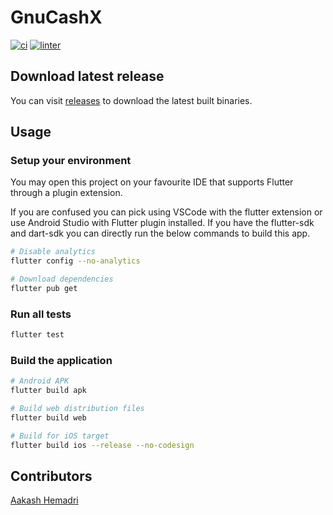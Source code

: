 # GnuCashX
[![ci](https://github.com/aakashhemadri/GnuCashX/actions/workflows/ci.yml/badge.svg?branch=master&event=push)](https://github.com/aakashhemadri/GnuCashX/actions/workflows/ci.yml)
[![linter](https://github.com/aakashhemadri/GnuCashX/actions/workflows/linter.yml/badge.svg?branch=master&event=push)](https://github.com/aakashhemadri/GnuCashX/actions/workflows/linter.yml)

## Download latest release

You can visit [releases](https://github.com/aakashhemadri/GnuCashX/releases) to download the latest built binaries.

## Usage

### Setup your environment

You may open this project on your favourite IDE that supports Flutter through a plugin extension.

If you are confused you can pick using VSCode with the flutter extension or use Android Studio with Flutter plugin installed. If you have the flutter-sdk and dart-sdk you can directly run the below commands to build this app.

```bash
# Disable analytics
flutter config --no-analytics
```

```bash
# Download dependencies
flutter pub get
```

### Run all tests

```bash
flutter test
```

### Build the application

```bash
# Android APK
flutter build apk
```

```bash
# Build web distribution files
flutter build web
```

```bash
# Build for iOS target
flutter build ios --release --no-codesign
```

## Contributors

[Aakash Hemadri](https://portal.aakashhemadri.com)